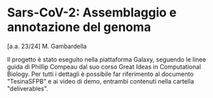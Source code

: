 # Sars-CoV-2: Assemblaggio e annotazione del genoma
[a.a. 23/24] M. Gambardella

Il progetto è stato eseguito nella piattaforma Galaxy, seguendo le linee guida di Phillip Compeau dal suo corso Great Ideas in Computational Biology. Per tutti i dettagli è possibile far riferimento al documento "TesinaSFPB" e ai video di demo, entrambi contenuti nella cartella "deliverables".

